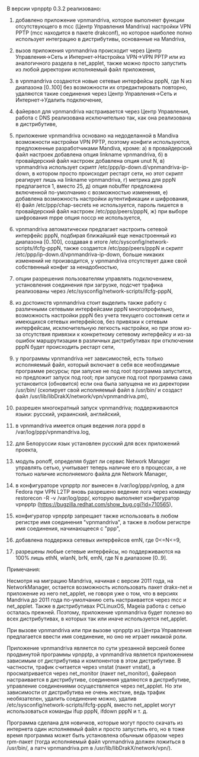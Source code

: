 В версии vpnpptp 0.3.2 реализовано:

1) добавлено приложение vpnmandriva, которое выполняет функции отсутствующего в mcc (Центр Управления Mandriva) настройки VPN PPTP (mcc находится в пакете drakconf), но которое наиболее полно использует интеграцию в дистрибутивы, основанные на Mandriva,

2) вызов приложения vpnmandriva происходит через Центр Управления->Сеть и Интернет->Настройка VPN->VPN PPTP или из аналогичного раздела в net\_applet, также можно просто запустить из любой директории исполняемый файл приложения,

3) в vpnmandriva создаются новые сетевые интерфейсы pppN, где N из диапазона [0..100] без возможности их отредактировать повторно, удаляются такие соединения через Центр Управления->Сеть и Интернет->Удалить подключение,

4) файервол для vpnmandriva настраивается через Центр Управления, работа с DNS реализована исключительно так, как она реализована в дистрибутиве,

5) приложение vpnmandriva основано на недоделанной в Mandiva возможности настройки VPN PPTP, поэтому конфиги используются, предложенные разработчиками Mandiva, кроме: а) в провайдерский файл настроек добавлена опция linkname vpnmandriva, б) в провайдерский файл настроек добавлена опция unut N, в) vpnmandriva использует скрипт /etc/ppp/ip-down.d/vpnmandriva-ip-down, в котором просто происходит рестарт сети, но этот скрипт реагирует лишь на linkname vpnmandriva, г) метрика для pppN предлагается 1, вместо 25, д) опция nobuffer предложена включенной по-умолчанию с возможностью изменения, е) добавлена возможность настройки аутентификации и шифрования, ё) файл /etc/ppp/chap-secrets не используется, пароль пишется в провайдерский файл настроек /etc/ppp/peers/pppN, ж) при выборе шифрования mppe опция noccp не используется,

6) vpnmandriva автоматически предлагает настроить сетевой интерфейс pppN, подбирая ближайший еще ненастроенный из диапазона [0..100], создавая в итоге /etc/sysconfig/network-scripts/ifcfg-pppN, также создается /etc/ppp/peers/pppN и скрипт /etc/ppp/ip-down.d/vpnmandriva-ip-down, больше никаких изменений не производится, у vpnmandriva отсутствует даже свой собственный конфиг за ненадобностью,

7) опции разрешения пользователям управлять подключением, установления соединения при загрузке, подсчет трафика реализованы через /etc/sysconfig/network-scripts/ifcfg-pppN,

8) из достоинств vpnmandriva стоит выделить также работу с различными сетевыми интерфейсами pppN многопрофильно, возможность настройки pppN без учета текущего состояния сети и имеющихся сетевых интерфейсов, без привязки к сетевым интерфейсам, исключительную легкость настройки, но при этом из-за отсутствия привязки к конкретному сетевому интерфейсу и из-за ошибок маршрутизации в различных дистрибутивах при отключении pppN будет происходить рестарт сети,

9) у программы vpnmandriva нет зависимостей, есть только исполняемый файл, который включает в себя все необходимые программе ресурсы; при запуске не под root программа запустится, но предложит запуск под root; при запуске под root программа сама установится (обновится) если она была запущена не из директории /usr/bin/ (скопирует свой исполняемый файл в /usr/bin/ и создаст файл /usr/lib/libDrakX/network/vpn/vpnmandriva.pm),

10) разрешен многократный запуск vpnmandriva; поддерживаются языки: русский, украинский, английский,

11) в vpnmandriva имеется опция ведения лога pppd в /var/log/ppp/vpnmandriva.log,

12) для Белоруссии язык установлен русский для всех приложений проекта,

13) модуль ponoff, определяя будет ли сервис Network Manager управлять сетью, учитывает теперь наличие его в процессах, а не только наличие исполняемого файла для Network Manager,

14) в конфигураторе vpnpptp лог вынесен в /var/log/ppp/vpnlog, а для Fedora при VPN L2TP вновь разрешено ведение лога через команду restorecon -R -v /var/log/ppp/, которую выполняет конфигуратор vpnpptp (https://bugzilla.redhat.com/show_bug.cgi?id=710565),

15) конфигуратор vpnpptp запрещает также использовать в любом регистре имя соединения "vpnmandriva", а также в любом регистре имя соединения, начинающееся с "ppp",

16) добавлена поддержка сетевых интерфейсов emN, где 0<=N<=9,

17) разрешены любые сетевые интерфейсы, но поддерживаются на 100% лишь ethN, wlanN, brN, emN, где N в диапазоне [0..9].

Примечания:

Несмотря на миграцию Mandriva, начиная с версии 2011 года, на NetworkManager, остается возможность использовать пакет drakx-net и приложение из него net\_applet, не говоря уже о том, что в версиях Mandriva до 2011 года по-умолчанию сеть настраивается через mcc и net\_applet. Также в дистрибутивах PCLinuxOS, Mageia работа с сетью осталась прежней. Поэтому, приложение vpnmandriva будет полезно во всех дистрибутивах, в которых так или иначе используется net\_applet.

При вызове vpnmandriva или при вызове vpnpptp из Центра Управления предлагается ввести имя соединение, но оно не играет никакой роли.

Приложение vpnmandriva является по сути урезанной версией более продвинутой программы vpnpptp, а vpnmandriva является приложением зависимым от дистрибутива и компонентов в этом дистрибутиве. В частности, трафик считается через vnstat (пакет vnstat), а просматривается через net\_monitor (пакет net\_monitor), файервол настраивается в дистрибутиве, соединения удаляются в дистрибутиве, управление соединениями осуществляется через net\_applet. Но эти зависимости от дистрибутива не очень жесткие, ведь трафик необязателен, удалить соединение можно, удалив /etc/sysconfig/network-scripts/ifcfg-pppN, вместо net\_applet могут использоваться команды ifup pppN, ifdown pppN и т. д.

Программа сделана для новичков, которые могут просто скачать из интернета один исполняемый файл и просто запустить его, но в тоже время программа может быть установлена обычным образом через rpm-пакет (тогда исполняемый файл vpnmandriva должен ложиться в /usr/bin/, а патч vpnmandriva.pm в /usr/lib/libDrakX/network/vpn/).